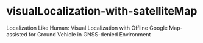 # visualLocalization-with-satelliteMap

Localization Like Human: Visual Localization with Offline Google Map-assisted for Ground Vehicle in GNSS-denied Environment